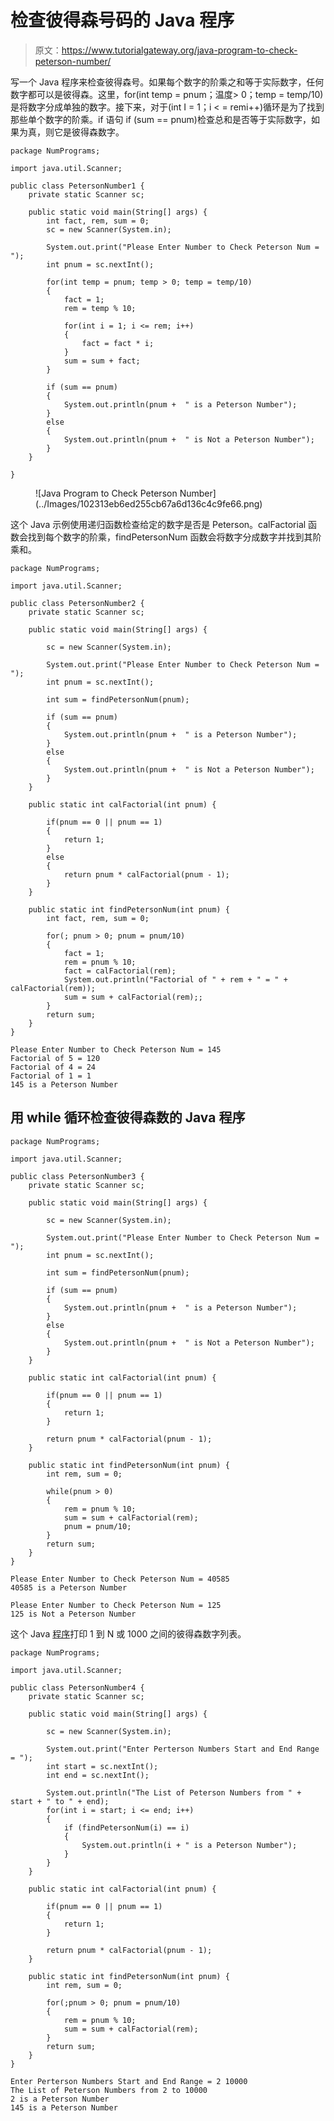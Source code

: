 # 检查彼得森号码的 Java 程序

> 原文：<https://www.tutorialgateway.org/java-program-to-check-peterson-number/>

写一个 Java 程序来检查彼得森号。如果每个数字的阶乘之和等于实际数字，任何数字都可以是彼得森。这里，for(int temp = pnum；温度> 0；temp = temp/10)是将数字分成单独的数字。接下来，对于(int I = 1；i < = remi++)循环是为了找到那些单个数字的阶乘。if 语句 if (sum == pnum)检查总和是否等于实际数字，如果为真，则它是彼得森数字。

```
package NumPrograms;

import java.util.Scanner;

public class PetersonNumber1 {
	private static Scanner sc;

	public static void main(String[] args) {
		int fact, rem, sum = 0;
		sc = new Scanner(System.in);	

		System.out.print("Please Enter Number to Check Peterson Num = ");
		int pnum = sc.nextInt();

		for(int temp = pnum; temp > 0; temp = temp/10)
		{
			fact = 1;
			rem = temp % 10;

			for(int i = 1; i <= rem; i++) 
			{
				fact = fact * i;
			}
			sum = sum + fact;
		}

		if (sum == pnum) 
		{
			System.out.println(pnum +  " is a Peterson Number");
		}
		else 
		{
			System.out.println(pnum +  " is Not a Peterson Number");
		}
	}

}
```

<figure class="wp-block-image size-large">![Java Program to Check Peterson Number](../Images/102313eb6ed255cb67a6d136c4c9fe66.png)</figure>

这个 Java 示例使用递归函数检查给定的数字是否是 Peterson。calFactorial 函数会找到每个数字的阶乘，findPetersonNum 函数会将数字分成数字并找到其阶乘和。

```
package NumPrograms;

import java.util.Scanner;

public class PetersonNumber2 {
	private static Scanner sc;

	public static void main(String[] args) {

		sc = new Scanner(System.in);	

		System.out.print("Please Enter Number to Check Peterson Num = ");
		int pnum = sc.nextInt();

		int sum = findPetersonNum(pnum);

		if (sum == pnum) 
		{
			System.out.println(pnum +  " is a Peterson Number");
		}
		else 
		{
			System.out.println(pnum +  " is Not a Peterson Number");
		}
	}

	public static int calFactorial(int pnum) {

		if(pnum == 0 || pnum == 1)
		{
			return 1;
		}
		else
		{
			return pnum * calFactorial(pnum - 1);
		}
	}

	public static int findPetersonNum(int pnum) {
		int fact, rem, sum = 0;

		for(; pnum > 0; pnum = pnum/10)
		{
			fact = 1;
			rem = pnum % 10;		
			fact = calFactorial(rem);
			System.out.println("Factorial of " + rem + " = " + calFactorial(rem));
			sum = sum + calFactorial(rem);;
		}
		return sum;
	}
}
```

```
Please Enter Number to Check Peterson Num = 145
Factorial of 5 = 120
Factorial of 4 = 24
Factorial of 1 = 1
145 is a Peterson Number
```

## 用 while 循环检查彼得森数的 Java 程序

```
package NumPrograms;

import java.util.Scanner;

public class PetersonNumber3 {
	private static Scanner sc;

	public static void main(String[] args) {

		sc = new Scanner(System.in);

		System.out.print("Please Enter Number to Check Peterson Num = ");
		int pnum = sc.nextInt();

		int sum = findPetersonNum(pnum);

		if (sum == pnum) 
		{
			System.out.println(pnum +  " is a Peterson Number");
		}
		else 
		{
			System.out.println(pnum +  " is Not a Peterson Number");
		}
	}

	public static int calFactorial(int pnum) {

		if(pnum == 0 || pnum == 1)
		{
			return 1;
		}

		return pnum * calFactorial(pnum - 1);
	}

	public static int findPetersonNum(int pnum) {
		int rem, sum = 0;

		while(pnum > 0)
		{
			rem = pnum % 10;		
			sum = sum + calFactorial(rem);
			pnum = pnum/10;
		}
		return sum;
	}
}
```

```
Please Enter Number to Check Peterson Num = 40585
40585 is a Peterson Number

Please Enter Number to Check Peterson Num = 125
125 is Not a Peterson Number
```

这个 Java [程序](https://www.tutorialgateway.org/learn-java-programs/)打印 1 到 N 或 1000 之间的彼得森数字列表。

```
package NumPrograms;

import java.util.Scanner;

public class PetersonNumber4 {
	private static Scanner sc;

	public static void main(String[] args) {

		sc = new Scanner(System.in);

		System.out.print("Enter Perterson Numbers Start and End Range = ");	
		int start = sc.nextInt();
		int end = sc.nextInt();

		System.out.println("The List of Peterson Numbers from " + start + " to " + end);
		for(int i = start; i <= end; i++)
		{
			if (findPetersonNum(i) == i) 
			{
				System.out.println(i + " is a Peterson Number");
			}
		}
	}

	public static int calFactorial(int pnum) {

		if(pnum == 0 || pnum == 1)
		{
			return 1;
		}

		return pnum * calFactorial(pnum - 1);
	}

	public static int findPetersonNum(int pnum) {
		int rem, sum = 0;

		for(;pnum > 0; pnum = pnum/10)
		{
			rem = pnum % 10;		
			sum = sum + calFactorial(rem);
		}
		return sum;
	}
}
```

```
Enter Perterson Numbers Start and End Range = 2 10000
The List of Peterson Numbers from 2 to 10000
2 is a Peterson Number
145 is a Peterson Number
```